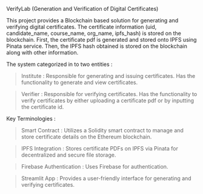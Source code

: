 VerifyLab (Generation and Verification of Digital Certificates)
                                                             
This project provides a Blockchain based solution for generating and verifying digital certificates. The certificate information (uid, candidate_name, course_name, org_name, ipfs_hash) is stored on the blockchain. First, the certificate pdf is generated and stored onto IPFS using Pinata service. Then, the IPFS hash obtained is stored on the blockchain along with other information.


The system categorized in to two entities :

  > Institute : Responsible for generating and issuing certificates. Has the functionality to generate and view certificates.

  > Verifier  : Responsible for verifying certificates. Has the functionality to verify certificates by either uploading a certificate pdf or by inputting the certificate id.

Key Terminologies :

  > Smart Contract : Utilizes a Solidity smart contract to manage and store certificate details on the Ethereum blockchain.

  > IPFS Integration : Stores certificate PDFs on IPFS via Pinata for decentralized and secure file storage.

  > Firebase Authentication : Uses Firebase for authentication.

  > Streamlit App : Provides a user-friendly interface for generating and verifying certificates.

